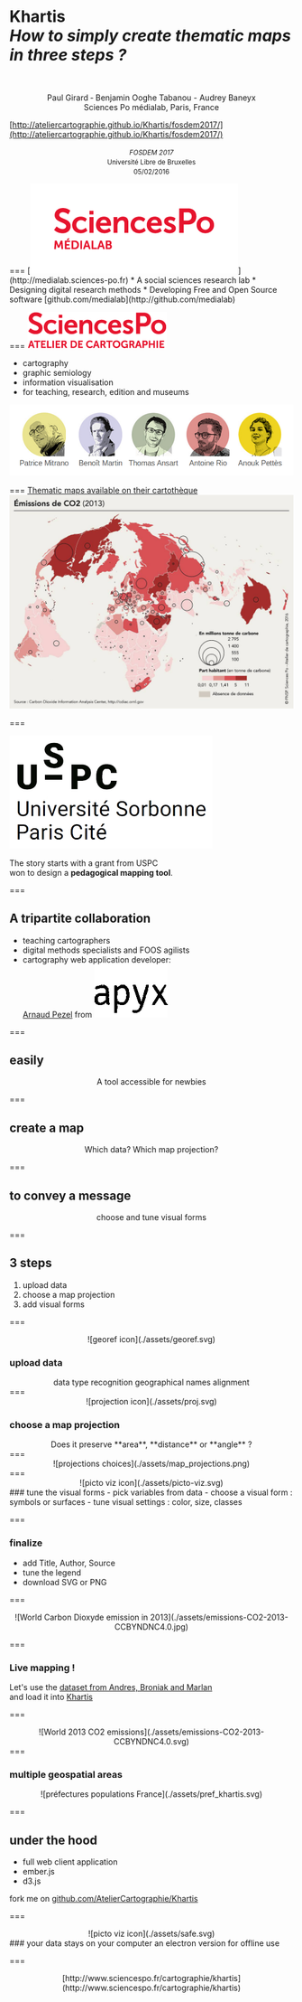 <h1 id="main">
Khartis<br><em>How to simply create thematic maps in three steps ?
</em></h1>
<br>
<p align="center">
  Paul Girard ‑ Benjamin Ooghe Tabanou - Audrey Baneyx<br>
  Sciences Po médialab, Paris, France
</p>



[http://ateliercartographie.github.io/Khartis/fosdem2017/](http://ateliercartographie.github.io/Khartis/fosdem2017/)
<p align="center">
 <small>
  <em>FOSDEM 2017</em><br>
  Université Libre de Bruxelles<br>
  05/02/2016
  </small>
</p>
===
[<img alt="Sciences Po médialab" src="./assets/SciencesPO_MEDIALAB.png" style="margin: 0;">](http://medialab.sciences-po.fr)
* A social sciences research lab
* Designing digital research methods
* Developing Free and Open Source software
  [github.com/medialab](http://github.com/medialab)

===
[<img alt="Sciences Po, Atelier de cartographie" src="./assets/logo_carto.png" style="margin: 0;">](http://www.sciencespo.fr/cartographie/)
* cartography
* graphic semiology
* information visualisation
* for teaching, research, edition and museums

![Atelier de cartographie's team](./assets/atelier_carto_team.png)

=== 
[Thematic maps available on their cartothèque](http://cartotheque.sciences-po.fr/)
![World Carbon Dioxyde emission in 2013](./assets/emissions-CO2-2013-CCBYNDNC4.0.jpg) 

===

[![logo USPC](./assets/logo_uspc.jpg)<!-- .element: style="width:25%; "-->](http://www.sorbonne-paris-cite.fr/)

The story starts with a grant from USPC  
won to design a **pedagogical mapping tool**. 


===

## A tripartite collaboration

- teaching cartographers
- digital methods specialists and FOOS agilists
- cartography web application developer:  
  [Arnaud Pezel](https://github.com/apezel) from [![logo apyx](./assets/logo-apyx.png)<!-- .elements: style="height:50px; margin:0; margin-bottom:-13px"-->](http://www.apyx.fr/)
  
===

## easily

<center>A tool accessible for newbies</center>

===

## create a map
<center>
Which data?   
Which map projection?
</center>

===

## to convey a message
<center>choose and tune visual forms</center>

===
## 3 steps

1. upload data
2. choose a map projection
3. add visual forms

===
<center>![georef icon](./assets/georef.svg)</center>

### upload data

<center>
data type recognition  
geographical names alignment
</center>
===

<center>![projection icon](./assets/proj.svg)</center>

### choose a map projection

<center>Does it preserve **area**, **distance** or **angle** ?</center> 
===
<center>
![projections choices](./assets/map_projections.png)
</center>
===

<center>![picto viz icon](./assets/picto-viz.svg)</center>
### tune the visual forms
- pick variables from data
- choose a visual form : symbols or surfaces 
- tune visual settings : color, size, classes

===

### finalize
- add Title, Author, Source
- tune the legend
- download SVG or PNG

===

<center>
  ![World Carbon Dioxyde emission in 2013](./assets/emissions-CO2-2013-CCBYNDNC4.0.jpg)  
</center>

===
### Live mapping !
Let's use the [dataset from Andres, Broniak and Marlan](./assets/co2_nation.1751_2013.csv)  
and load it into [Khartis](http://www.sciencespo.fr/cartographie/khartis/app/)

===
<center>
![World 2013 CO2 emissions](./assets/emissions-CO2-2013-CCBYNDNC4.0.svg)
</center>
===

### multiple geospatial areas

<center>
![préfectures populations France](./assets/pref_khartis.svg)<!-- .element: style="width:90%; "--> 
</center>

===
## under the hood

- full web client application
- ember.js
- d3.js

fork me on [github.com/AtelierCartographie/Khartis](https://github.com/AtelierCartographie/Khartis)

===

<center>![picto viz icon](./assets/safe.svg)</center>
### your data stays on your computer
an electron version for offline use

===
<!-- .slide: data-background-image="./assets/khartis.png"-->
<center>[http://www.sciencespo.fr/cartographie/khartis](http://www.sciencespo.fr/cartographie/khartis)</center>  <!-- .element: style="background:white;margin-top:60%;"-->


